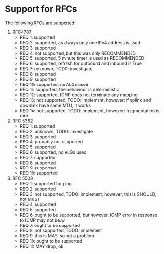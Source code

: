 # Support for RFCs

The following RFCs are supported:

1. RFC4787
    * REQ 1: supported
    * REQ 2: supported, as always only one IPv4 address is used
    * REQ 3: supported
    * REQ 4: not supported, but this was only RECOMMENDED
    * REQ 5: supported, 5 minute timer is used as RECOMMENDED
    * REQ 6: supported, refresh for outbound and inbound is True
    * REQ 7: unknown, TODO: investigate
    * REQ 8: supported
    * REQ 9: supported
    * REQ 10: supported, no ALGs used
    * REQ 11: supported, the behaviour is deterministic
    * REQ 12: supported, ICMP does not terminate any mapping
    * REQ 13: not supported, TODO: implement, however: if uplink and downlink have same MTU, it works
    * REQ 14: not supported, TODO: implement, however: fragmentation is rare
2. RFC 5382
    * REQ 1: supported
    * REQ 2: unknown, TODO: investigate
    * REQ 3: supported
    * REQ 4: probably not supported
    * REQ 5: supported
    * REQ 6: supported, no ALGs used
    * REQ 7: supported
    * REQ 8: supported
    * REQ 9: supported
    * REQ 10: supported
3. RFC 5508
    * REQ 1: supported for ping
    * REQ 2: supported
    * REQ 3: not supported, TODO: implement; however, this is SHOULD, not MUST
    * REQ 4: supported
    * REQ 5: supported
    * REQ 6: ought to be supported, but however, ICMP error in response to ICMP may not be:w
    * REQ 7: ought to be supported
    * REQ 8: not supported, TODO: implement
    * REQ 9: this is MAY, so not a problem
    * REQ 10: ought to be supported
    * REQ 11: MAY drop, ok
